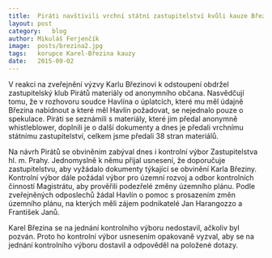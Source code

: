 ```yaml
---
title:	Piráti navštívili vrchní státní zastupitelství kvůli kauze Březina
layout:	post
category:	blog
author:	Mikuláš Ferjenčík
image:	posts/brezina2.jpg
tags:	korupce Karel-Březina kauzy
date:	2015-09-02
---
```


V reakci na zveřejnění výzvy Karlu Březinovi k odstoupení obdržel zastupitelský klub Pirátů materiály od anonymního občana. Nasvědčují tomu, že v rozhovoru soudce Havlína o úplatcích, které mu měl údajně Březina nabídnout a které měl Havlín požadovat, se nejednalo pouze o spekulace. Piráti se seznámili s materiály, které jim předal anonymně whistleblower, doplnili je o další dokumenty a dnes je předali vrchnímu státnímu zastupitelství, celkem jsme předali 38 stran materiálů. 

Na návrh Pirátů se obviněním zabýval dnes i kontrolní výbor Zastupitelstva hl. m. Prahy. Jednomyslně k němu přijal usnesení, že doporučuje zastupitelstvu, aby vyžádalo dokumenty týkající se obvinění Karla Březiny. Kontrolní výbor dále požádal výbor pro územní rozvoj a odbor kontrolních činností Magistrátu, aby prověřili podezřelé změny územního plánu. Podle zveřejněných odposlechů žádal Havlín o pomoc s prosazením změn územního plánu, na kterých měli zájem podnikatelé Jan Harangozzo a František Janů. 

Karel Březina se na jednání kontrolního výboru nedostavil, ačkoliv byl pozván. Proto ho kontrolní výbor usnesením opakovaně vyzval, aby se na jednání kontrolního výboru dostavil a odpověděl na položené dotazy.


